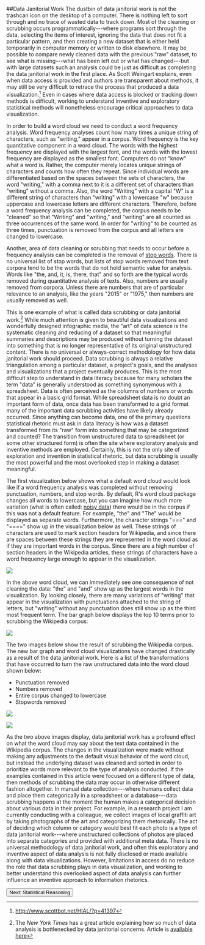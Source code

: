 ##Data Janitorial Work
The dustbin of data janitorial work is not the trashcan icon on the desktop of a computer. There is nothing left to sort through and no trace of wasted data to track down. Most of the cleaning or scrubbing occurs programmatically---where programs sort through the data, selecting the items of interest, ignoring the data that does not fit a particular pattern, and then creating a new dataset that is either held temporarily in computer memory or written to disk elsewhere. It may be possible to compare newly cleaned data with the previous "raw" dataset, to see what is missing---what has been left out or what has changed---but with large datasets such an analysis could be just as difficult as completing the data janitorial work in the first place. As Scott Weingart explains, even when data access is provided and authors are transparent about methods, it may still be very difficult to retrace the process that produced a data visualization.[^1] Even in cases where data access is blocked or tracking down methods is difficult, working to understand inventive and exploratory statistical methods will nonetheless encourage critical approaches to data visualization. 

In order to build a word cloud we need to conduct a word frequency analysis. Word frequency analyses count how many times a unique string of characters, such as "writing," appear in a corpus. Word frequency is the key quantitative component in a word cloud. The words with the highest frequency are displayed with the largest font, and the words with the lowest frequency are displayed as the smallest font. Computers do not "know" what a word is. Rather, the computer merely locates unique strings of characters and counts how often they repeat. Since individual words are differentiated based on the spaces between the sets of characters, the word "writing," with a comma next to it is a different set of characters than "writing" without a comma. Also, the word "Writing" with a capital "W" is a different string of characters than "writing" with a lowercase "w" because uppercase and lowercase letters are different characters. Therefore, before a word frequency analysis can be completed, the corpus needs to be "cleaned" so that "Writing" and "writing," and "writing" are all counted as three occurrences of the same word. In order for "writing" to be counted as three times, punctuation is removed from the corpus and all letters are changed to lowercase. 

Another, area of data cleaning or scrubbing that needs to occur before a frequency analysis can be completed is the removal of [stop words](https://en.wikipedia.org/wiki/Stop_words). There is no universal list of stop words, but lists of stop words removed from text corpora tend to be the words that do not hold semantic value for analysis. Words like "the, and, it, is, there, that" and so forth are the typical words removed during quantitative analysis of texts. Also, numbers are usually removed from corpora. Unless there are numbers that are of particular relevance to an analysis, like the years "2015" or "1975," then numbers are usually removed as well. 

This is one example of what is called data scrubbing or data janitorial work.[^2] While much attention is given to beautiful data visualizations and wonderfully designed infographic media, the "art" of data science is the systematic cleaning and reducing of a dataset so that meaningful summaries and descriptions may be produced without turning the dataset into something that is no longer representative of its original unstructured content. There is no universal or always-correct methodology for how data janitorial work should proceed. Data scrubbing is always a relative triangulation among a particular dataset, a project's goals, and the analyses and visualizations that a project eventually produces. This is the most difficult step to understand in data literacy because for many scholars the term "data" is generally understood as something synonymous with a spreadsheet. Data is often perceived as the columns of numbers or words that appear in a basic grid format. While spreadsheet data is no doubt an important form of data, once data has been transformed to a grid format many of the important data scrubbing activities have likely already occurred. Since anything can become data, one of the primary questions statistical rhetoric must ask in data literacy is how was a dataset transformed from its "raw" form into something that may be categorized and counted? The transition from unstructured data to spreadsheet (or some other structured form) is often the site where exploratory analysis and inventive methods are employed. Certainly, this is not the only site of exploration and invention in statistical rhetoric, but data scrubbing is usually the most powerful and the most overlooked step in making a dataset meaningful. 

The first visualization below shows what a default word cloud would look like if a word frequency analysis was completed without removing punctuation, numbers, and stop words. By default, R's word cloud package changes all words to lowercase, but you can imagine how much more variation (what is often called: [noisy data](https://en.wikipedia.org/wiki/Noisy_text_analytics)) there would be in the corpus if this was not a default feature. For example, "the" and "The" would be displayed as separate words. Furthermore, the character strings "===" and "====" show up in the visualization below as well. These strings of characters are used to mark section headers for Wikipedia, and since there are spaces between these strings they are represented in the word cloud as if they are important words in the corpus. Since there are a high number of section headers in the Wikipedia articles, these strings of characters have a word frequency large enough to appear in the visualization. 

![](./images/wc2.png)

In the above word cloud, we can immediately see one consequence of not cleaning the data: "the" and "and" show up as the largest words in the visualization. By looking closely, there are many variations of "writing" that appear in the visualization with punctuations attached to the string of letters, but "writing" without any punctuation does still show up as the third most frequent term. The bar graph below displays the top 10 terms prior to scrubbing the Wikipedia corpus:

![](./images/freq_plot1.png)

The two images below show the result of scrubbing the Wikipedia corpus. The new bar graph and word cloud visualizations have changed drastically as a result of the data janitorial work. Here is a list of the transformations that have occurred to turn the raw unstructured data into the word cloud shown below:

- Punctuation removed
- Numbers removed
- Entire corpus changed to lowercase
- Stopwords removed

![](./images/freq_plot2.png)

![](./images/wc3.png)

As the two above images display, data janitorial work has a profound effect on what the word cloud may say about the text data contained in the Wikipedia corpus. The changes in the visualization were made without making any adjustments to the default visual behavior of the word cloud, but instead the underlying dataset was cleaned and sorted in order to prioritize words more relevant to the type of analysis conducted. If the examples contained in this article were focused on a different type of data, then methods of scrubbing the data may occur in otherwise different fashion altogether. In manual data collection---where humans collect data and place them categorically in a spreadsheet or a database---data scrubbing happens at the moment the human makes a categorical decision about various data in their project. For example, in a research project I am currently conducting with a colleague, we collect images of local graffiti art by taking photographs of the art and categorizing them rhetorically. The act of deciding which column or category would best fit each photo is a type of data janitorial work---where unstructured collections of photos are placed into separate categories and provided with additional meta data. There is no universal methodology of data janitorial work, and often this exploratory and inventive aspect of data analysis is not fully disclosed or made available along with data visualizations. However, limitations in access do no reduce the role that data scrubbing plays in data visualization, and working to better understand this overlooked aspect of data analysis can further influence an inventive approach to information rhetorics. 

<a href="http://aaronbeveridge.com/data-janitor/stats.html"><button>Next: Statistical Reasoning</button></a>

[^1]: <http://www.scottbot.net/HIAL/?p=41397>
[^2]: The *New York Times* has a great article explaining how so much of data analysis is bottlenecked by data janitorial concerns. Article is [available here](http://www.nytimes.com/2014/08/18/technology/for-big-data-scientists-hurdle-to-insights-is-janitor-work.html)
